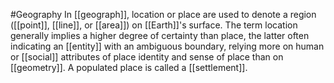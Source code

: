 #Geography 
In [[geograph]], location or place are used to denote a region ([[point]], [[line]], or [[area]]) on [[Earth]]'s surface. The term location generally implies a higher degree of certainty than place, the latter often indicating an [[entity]] with an ambiguous boundary, relying more on human or [[social]] attributes of place identity and sense of place than on [[geometry]]. A populated place is called a [[settlement]].